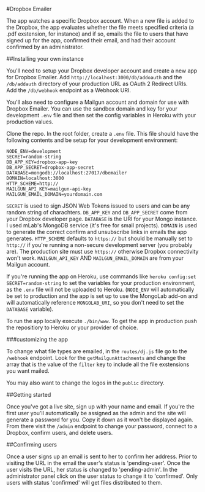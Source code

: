 #Dropbox Emailer

The app watches a specific Dropbox account. When a new file is added to the Dropbox, the app evaluates whether the file meets specified criteria (a .pdf exstension, for instance) and if so, emails the file to users that have signed up for the app, confirmed their email, and had their account confirmed by an administrator.

##Installing your own instance

You'll need to setup your Dropbox developer account and create a new app for Dropbox Emailer. Add `http://localhost:3000/db/addoauth` and the `/db/addauth` directory of your production URL as OAuth 2 Redirect URIs. Add the `/db/webhook` endpoint as a Webhook URI.

You'll also need to configure a Mailgun account and domain for use with Dropbox Emailer. You can use the sandbox domain and key for your development `.env` file and then set the config variables in Heroku with your production values.

Clone the repo. In the root folder, create a `.env` file. This file should have the following contents and be setup for your development environment:

	NODE_ENV=development
	SECRET=random-string
	DB_APP_KEY=dropbox-app-key
	DB_APP_SECRET=dropbox-app-secret
	DATABASE=mongodb://localhost:27017/dbemailer
	DOMAIN=localhost:3000
	HTTP_SCHEME=http://
	MAILGUN_API_KEY=mailgun-api-key
	MAILGUN_EMAIL_DOMAIN=yourdomain.com


`SECRET` is used to sign JSON Web Tokens issued to users and can be any random string of charachters. `DB_APP_KEY` and `DB_APP_SECRET` come from your Dropbox developer page. `DATABASE` is the URI for your Mongo instance. I used mLab's MongoDB service (it's free for small projects). `DOMAIN` is used to generate the correct confirm and unsubscribe links in emails the app generates. `HTTP_SCHEME` defaults to `https://` but should be manually set to `http://` if you're running a non-secure development server (you probably are). The production site must use `https://` otherwise Dropbox connectivity won't work. `MAILGUN_API_KEY` AND `MAILGUN_EMAIL_DOMAIN` are from your Mailgun account.

If you're running the app on Heroku, use commands like `heroku config:set SECRET=random-string` to set the variables for your production environment, as the `.env` file will not be uploaded to Heroku. (`NODE_ENV` will automatically be set to production and the app is set up to use the MongoLab add-on and will automatically reference `MONGOLAB_URI`, so you don't need to set the `DATABASE` variable).

To run the app locally execute `./bin/www`. To get the app in production push the repositiory to Heroku or your provider of choice.

###customizing the app

To change what file types are emailed, in the `routes/dj.js` file go to the `/webhook` endpoint. Look for the `getMailgunAttachments` and change the array that is the value of the `filter` key to include all the file exstensions you want mailed. 

You may also want to change the logos in the `public` directory.

##Getting started

Once you've got a live site, sign up with your name and email. If you're the first user you'll automatically be assigned as the admin and the site will generate a password for you. Copy it down as it won't be displayed again. From there visit the `/admin` endpoint to change your password, connect to a Dropbox, confirm users, and delete users.

##Confirming users

Once a user signs up an email is sent to her to confirm her address. Prior to visiting the URL in the email the user's status is 'pending-user'. Once the user visits the URL, her status is changed to 'pending-admin'. In the administrator panel click on the user status to change it to 'confirmed'. Only users with status 'confirmed' will get files distributed to them.